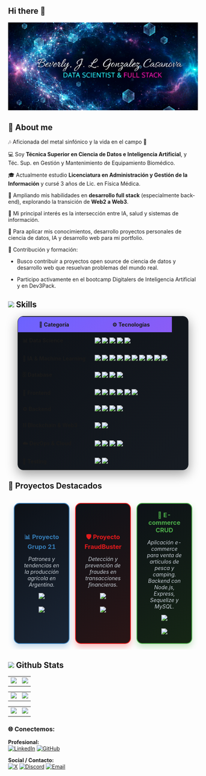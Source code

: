 ## Hi there 👋

![Banner Beverly](banner_bev.png)


## 📖 About me
 
🎶 Aficionada del metal sinfónico y la vida en el campo 🌿  

💻 Soy **Técnica Superior en Ciencia de Datos e Inteligencia Artificial**, y Téc. Sup. en Gestión y Mantenimiento de Equipamiento Biomédico.  

🎓 Actualmente estudio **Licenciatura en Administración y Gestión de la Información** y cursé 3 años de Lic. en Física Médica.  

🌱 Ampliando mis habilidades en **desarrollo full stack** (especialmente back-end), explorando la transición de **Web2 a Web3**.  

🔬 Mi principal interés es la intersección entre IA, salud y sistemas de información.  

🔭 Para aplicar mis conocimientos, desarrollo proyectos personales de ciencia de datos, IA y desarrollo web para mi portfolio.  

🤝 Contribución y formación:

* Busco contribuir a proyectos open source de ciencia de datos y desarrollo web que resuelvan problemas del mundo real.

* Participo activamente en el bootcamp Digitalers de Inteligencia Artificial y en Dev3Pack.




## <img src="https://media2.giphy.com/media/QssGEmpkyEOhBCb7e1/giphy.gif?cid=ecf05e47a0n3gi1bfqntqmob8g9aid1oyj2wr3ds3mg700bl&rid=giphy.gif" width="25"> Skills  

<div align="center">

<table style="border-collapse: collapse; width: 90%; background: linear-gradient(135deg, #0d1117 0%, #161b22 100%); border-radius: 15px; overflow: hidden; box-shadow: 0 10px 30px rgba(0, 0, 0, 0.4); border: 1px solid #30363d;">
    <tr style="background: linear-gradient(135deg, #6c63ff 0%, #8b5cf6 100%);">
        <th style="padding: 12px;">📂 Categoría</th>
        <th style="padding: 12px;">⚙️ Tecnologías</th>
    </tr>
    <!-- Data Science -->
    <tr>
        <td style="padding: 12px; font-weight: bold;">📊 Data Science</td>
        <td style="padding: 12px;">
            <img src="https://img.shields.io/badge/NumPy-013243?style=for-the-badge&logo=numpy&logoColor=white"/>
            <img src="https://img.shields.io/badge/Pandas-150458?style=for-the-badge&logo=pandas&logoColor=white"/>
            <img src="https://img.shields.io/badge/Matplotlib-ffffff?style=for-the-badge&logo=matplotlib&logoColor=black"/>
            <img src="https://img.shields.io/badge/Plotly-3F4F75?style=for-the-badge&logo=plotly&logoColor=white"/>
            <img src="https://img.shields.io/badge/SciPy-0C55A5?style=for-the-badge&logo=scipy&logoColor=white"/>
        </td>
    </tr>
    <!-- IA & ML -->
    <tr>
        <td style="padding: 12px; font-weight: bold;">🤖 IA & Machine Learning</td>
        <td style="padding: 12px;">
            <img src="https://img.shields.io/badge/scikit--learn-F7931E?style=for-the-badge&logo=scikit-learn&logoColor=white"/>
            <img src="https://img.shields.io/badge/TensorFlow-FF6F00?style=for-the-badge&logo=tensorflow&logoColor=white"/>
            <img src="https://img.shields.io/badge/Keras-D00000?style=for-the-badge&logo=keras&logoColor=white"/>
            <img src="https://img.shields.io/badge/PyTorch-EE4C2C?style=for-the-badge&logo=pytorch&logoColor=white"/>
            <img src="https://img.shields.io/badge/JAX-FF6F00?style=for-the-badge&logo=google&logoColor=white"/>
            <img src="https://img.shields.io/badge/XGBoost-EB5B46?style=for-the-badge&logo=xgboost&logoColor=white"/>
            <img src="https://img.shields.io/badge/LightGBM-5C2D91?style=for-the-badge&logo=lightgbm&logoColor=white"/>
            <img src="https://img.shields.io/badge/HuggingFace-FFD21E?style=for-the-badge&logo=huggingface&logoColor=black"/>
            <img src="https://img.shields.io/badge/spaCy-09A3D5?style=for-the-badge&logo=python&logoColor=white"/>
            <img src="https://img.shields.io/badge/NLTK-85C1E9?style=for-the-badge&logo=python&logoColor=white"/>
        </td>
    </tr>
    <!-- Database -->
    <tr>
        <td style="padding: 12px; font-weight: bold;">🗄️ Database</td>
        <td style="padding: 12px;">
            <img src="https://img.shields.io/badge/MySQL-4479A1?style=for-the-badge&logo=mysql&logoColor=white"/>
            <img src="https://img.shields.io/badge/PostgreSQL-336791?style=for-the-badge&logo=postgresql&logoColor=white"/>
            <img src="https://img.shields.io/badge/MongoDB-47A248?style=for-the-badge&logo=mongodb&logoColor=white"/>
            <img src="https://img.shields.io/badge/SQLite-003B57?style=for-the-badge&logo=sqlite&logoColor=white"/>
        </td>
    </tr>
    <!-- Frontend -->
    <tr>
        <td style="padding: 12px; font-weight: bold;">🎨 Frontend</td>
        <td style="padding: 12px;">
            <img src="https://img.shields.io/badge/HTML5-E34F26?style=for-the-badge&logo=html5&logoColor=white"/>
            <img src="https://img.shields.io/badge/CSS3-1572B6?style=for-the-badge&logo=css3&logoColor=white"/>
            <img src="https://img.shields.io/badge/JavaScript-F7DF1E?style=for-the-badge&logo=javascript&logoColor=black"/>
            <img src="https://img.shields.io/badge/Bootstrap-7952B3?style=for-the-badge&logo=bootstrap&logoColor=white"/>
            <img src="https://img.shields.io/badge/React-61DAFB?style=for-the-badge&logo=react&logoColor=black"/>
            <img src="https://img.shields.io/badge/Figma-F24E1E?style=for-the-badge&logo=figma&logoColor=white"/>
        </td>
    </tr>
    <!-- Backend -->
    <tr>
        <td style="padding: 12px; font-weight: bold;">⚙️ Backend</td>
        <td style="padding: 12px;">
            <img src="https://img.shields.io/badge/Java-ED8B00?style=for-the-badge&logo=openjdk&logoColor=white"/>
            <img src="https://img.shields.io/badge/Node.js-339933?style=for-the-badge&logo=node.js&logoColor=white"/>
            <img src="https://img.shields.io/badge/Django-092E20?style=for-the-badge&logo=django&logoColor=white"/>
            <img src="https://img.shields.io/badge/Flask-000000?style=for-the-badge&logo=flask&logoColor=white"/>
        </td>
    </tr>
    <!-- Blockchain -->
    <tr>
        <td style="padding: 12px; font-weight: bold;">⛓️ Blockchain & Web3</td>
        <td style="padding: 12px;">
            <img src="https://img.shields.io/badge/Solidity-363636?style=for-the-badge&logo=solidity&logoColor=white"/>
            <img src="https://img.shields.io/badge/Ethereum-3C3C3D?style=for-the-badge&logo=ethereum&logoColor=white"/>
        </td>
    </tr>
    <!-- DevOps -->
    <tr>
        <td style="padding: 12px; font-weight: bold;">☁️ DevOps & Cloud</td>
        <td style="padding: 12px;">
            <img src="https://img.shields.io/badge/Docker-2496ED?style=for-the-badge&logo=docker&logoColor=white"/>
            <img src="https://img.shields.io/badge/AWS-FF9900?style=for-the-badge&logo=amazon-aws&logoColor=white"/>
            <img src="https://img.shields.io/badge/Azure-0078D4?style=for-the-badge&logo=microsoft-azure&logoColor=white"/>
            <img src="https://img.shields.io/badge/GCP-4285F4?style=for-the-badge&logo=google-cloud&logoColor=white"/>
        </td>
    </tr>
    <!-- Testing -->
    <tr>
        <td style="padding: 12px; font-weight: bold;">🧪 Testing</td>
        <td style="padding: 12px;">
            <img src="https://img.shields.io/badge/Selenium-43B02A?style=for-the-badge&logo=selenium&logoColor=white"/>
            <img src="https://img.shields.io/badge/Postman-FF6C37?style=for-the-badge&logo=postman&logoColor=white"/>
        </td>
    </tr>
</table>
</div>


## 🌟 Proyectos Destacados

<div align="center">
  <table style="border-collapse: separate; border-spacing: 15px; width: 100%;">
    <tr>
      <!-- Proyecto 1 -->
      <td width="33%" style="border: 2px solid #377eb8; border-radius: 15px; padding: 20px; background: linear-gradient(145deg, #0d1117, #1a2535); box-shadow: 0 8px 16px rgba(55, 126, 184, 0.3); transition: transform 0.3s ease;">
        <div style="text-align: center;">
          <h3 style="margin: 0; color: #377eb8;">📊 Proyecto Grupo 21</h3>
          <p style="color: #c9d1d9;"><em>Patrones y tendencias en la producción agrícola en Argentina.</em></p>
          <img src="https://img.shields.io/badge/Tipo-Data%20Science-377eb8?style=for-the-badge&logo=python&logoColor=white">
          <br><br>
          <a href="https://github.com/Marianod2003/Proyectogrupo21">
            <img src="https://img.shields.io/badge/Ver%20Proyecto-377eb8?style=for-the-badge&logo=github&logoColor=white">
          </a>
        </div>
      </td>
      <!-- Proyecto 2 -->
      <td width="33%" style="border: 2px solid #e41a1c; border-radius: 15px; padding: 20px; background: linear-gradient(145deg, #0d1117, #2a1516); box-shadow: 0 8px 16px rgba(228, 26, 28, 0.3); transition: transform 0.3s ease;">
        <div style="text-align: center;">
          <h3 style="margin: 0; color: #e41a1c;">🛡️ Proyecto FraudBuster</h3>
          <p style="color: #c9d1d9;"><em>Detección y prevención de fraudes en transacciones financieras.</em></p>
          <img src="https://img.shields.io/badge/Tipo-IA/ML-e41a1c?style=for-the-badge&logo=tensorflow&logoColor=white">
          <br><br>
          <a href="https://github.com/mumido/Grupo12_Proyecto_FraudBuster">
            <img src="https://img.shields.io/badge/Ver%20Proyecto-e41a1c?style=for-the-badge&logo=github&logoColor=white">
          </a>
        </div>
      </td>
      <!-- Proyecto 3 -->
      <td width="33%" style="border: 2px solid #4daf4a; border-radius: 15px; padding: 20px; background: linear-gradient(145deg, #0d1117, #152615); box-shadow: 0 8px 16px rgba(77, 175, 74, 0.3); transition: transform 0.3s ease;">
        <div style="text-align: center;">
          <h3 style="margin: 0; color: #4daf4a;">🛒 E-commerce CRUD</h3>
          <p style="color: #c9d1d9;"><em>Aplicación e-commerce para venta de artículos de pesca y camping.<br>Backend con Node.js, Express, Sequelize y MySQL.</em></p>
          <img src="https://img.shields.io/badge/Tipo-Web%20Dev-4daf4a?style=for-the-badge&logo=node.js&logoColor=white">
          <br><br>
          <a href="https://github.com/licette32/ecommerce-CRUD-BD-MySQL">
            <img src="https://img.shields.io/badge/Ver%20Proyecto-4daf4a?style=for-the-badge&logo=github&logoColor=white">
          </a>
        </div>
      </td>
    </tr>
  </table>
</div>

## <img src="https://media.giphy.com/media/iY8CRBdQXODJSCERIr/giphy.gif" width="35"><b> Github Stats </b>

<div align="center">

<!-- Stats generales en dos columnas -->
<table>
<tr>
    <td>
        <img src="https://github-readme-stats.vercel.app/api?username=licette32&theme=aura&hide_border=false&include_all_commits=true&count_private=true" height="200"/>
    </td>
    <td>
        <img src="https://github-readme-stats.vercel.app/api/top-langs/?username=licette32&layout=donut-vertical&theme=aura&hide_border=true" height="250"/>
    </td>
</tr>
</table>
<table>
<tr>
<td>
    <img src="https://nirzak-streak-stats.vercel.app/?user=licette32&theme=aura&hide_border=false" height="200"/>
</td>
<td>
<img src="https://media0.giphy.com/media/v1.Y2lkPTc5MGI3NjExeDJnYzRlMnE1eTY3dDR4M3hxcHRzbXFzbmg3bWtmNGwyZnZlNnY3ayZlcD12MV9pbnRlcm5hbF9naWZfYnlfaWQmY3Q9cw/KB21ni7aFuA9wB0iQD/giphy.gif" height="140">
<tr>
</table>
<!-- Lenguajes más usados (repos y commits) -->
<table>
    <tr>
        <td>
            <img src="https://github-profile-summary-cards.vercel.app/api/cards/repos-per-language?username=licette32&theme=radical" height="200"/>
        </td>
        <td>
            <img src="https://github-profile-summary-cards.vercel.app/api/cards/most-commit-language?username=licette32&theme=radical" height="200"/>
        </td>
    </tr>
</table>

</div>

### 🌐 Conectemos:

**Profesional:**  
[![LinkedIn](https://img.shields.io/badge/LinkedIn-0A66C2?style=for-the-badge&logo=linkedin&logoColor=white)](https://www.linkedin.com/in/tuusuario)   [![GitHub](https://img.shields.io/badge/GitHub-181717?style=for-the-badge&logo=github&logoColor=white)](https://github.com/licette32)

**Social / Contacto:**  
[![X](https://img.shields.io/badge/X-black.svg?style=for-the-badge&logo=x&logoColor=white)](https://x.com/LicetteGC)  [![Discord](https://img.shields.io/badge/Discord-%237289DA.svg?style=for-the-badge&logo=discord&logoColor=white)](https://discord.gg/licettegc)  [![Email](https://img.shields.io/badge/Email-D14836?style=for-the-badge&logo=gmail&logoColor=white)](mailto:beverly.jlgc@gmail.com)